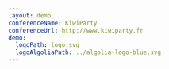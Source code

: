 ```yaml
---
layout: demo
conferenceName: KiwiParty
conferenceUrl: http://www.kiwiparty.fr
demo:
  logoPath: logo.svg
  logoAlgoliaPath: ../algolia-logo-blue.svg
---
```

